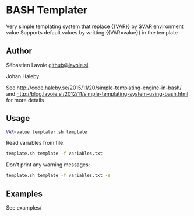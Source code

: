 # BASH Templater
Very simple templating system that replace {{VAR}} by $VAR environment value
Supports default values by writting {{VAR=value}} in the template

## Author

Sébastien Lavoie <github@lavoie.sl>

Johan Haleby

See http://code.haleby.se/2015/11/20/simple-templating-engine-in-bash/  and http://blog.lavoie.sl/2012/11/simple-templating-system-using-bash.html for more details

## Usage
	
```bash
VAR=value templater.sh template
```

Read variables from file:
    
```bash
template.sh template -f variables.txt
```

Don't print any warning messages:

```bash
template.sh template -f variables.txt -s
```

## Examples
See examples/
